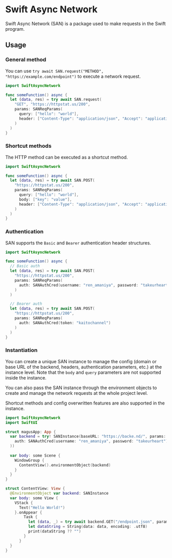 # Swift Async Network
Swift Async Network (SAN) is a package used to make requests in the Swift program.

## Usage
### General method
You can use `try await SAN.request("METHOD", "https://example.com/endpoint")` to execute a network request.

``` swift
import SwiftAsyncNetwork

func someFunction() async {
  let (data, res) = try await SAN.request(
    "GET", "https://httpstat.us/200",
    params: SANReqParams(
      query: ["hello": "world"],
      header: ["Content-Type": "application/json", "Accept": "application/json"]
    )
  )
}
```

### Shortcut methods
The HTTP method can be executed as a shortcut method.

``` swift
import SwiftAsyncNetwork

func someFunction() async {
  let (data, res) = try await SAN.POST(
    "https://httpstat.us/200",
    params: SANReqParams(
      query: ["hello": "world"],
      body: ["key": "value"],
      header: ["Content-Type": "application/json", "Accept": "application/json"]
    )
  )
}
```

### Authentication
SAN supports the `Basic` and `Bearer` authentication header structures.

``` swift
import SwiftAsyncNetwork

func someFunction() async {
  // Basic auth
  let (data, res) = try await SAN.POST(
    "https://httpstat.us/200",
    params: SANReqParams(
      auth: SANAuthCred(username: "ren_amaniya", password: "takeurheart")
    )
  )

  // Bearer auth
  let (data, res) = try await SAN.POST(
    "https://httpstat.us/200",
    params: SANReqParams(
      auth: SANAuthCred(token: "kaitochannel")
    )
  )
}
```

### Instantiation
You can create a unique SAN instance to manage the config (domain or base URL of the backend, headers, authentication parameters, etc.) at the instance level. Note that the `body` and `query` parameters are not supported inside the instance.

You can also pass the SAN instance through the environment objects to create and manage the network requests at the whole project level.

Shortcut methods and config overwritten features are also supported in the instance.


``` swift
import SwiftAsyncNetwork
import SwiftUI

struct magusApp: App {
  var backend = try! SANInstance(baseURL: "https://backe.nd/", params: SANReqParams(
    auth: SANAuthCred(username: "ren_amaniya", password: "takeurheart")
  ))
  
  var body: some Scene {
    WindowGroup {
      ContentView().environmentObject(backend)
    }
  }
}

struct ContentView: View {
  @EnvironmentObject var backend: SANInstance
  var body: some View {
    VStack {
      Text("Hello World!")
    }.onAppear {
        Task {
          let (data, _) = try await backend.GET("/endpoint.json", params: SANReqParams(query: ["page":"1"]))
          let dataString = String(data: data, encoding: .utf8)
          print(dataString ?? "")
        }
      }
  }
}

```